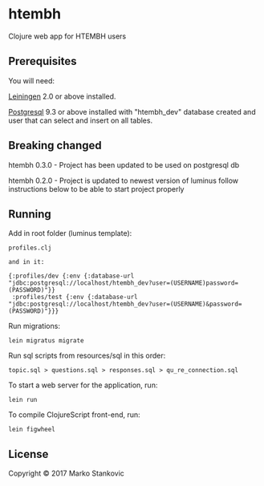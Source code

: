 # htembh

Clojure web app for HTEMBH users

## Prerequisites

You will need:

[Leiningen][1] 2.0 or above installed.

[Postgresql][2] 9.3 or above installed
with "htembh_dev" database created
and user that can select and insert on all tables.

[1]: https://github.com/technomancy/leiningen
[2]: https://www.postgresql.org/

## Breaking changed

htembh 0.3.0 -
Project has been updated to be used on postgresql db

htembh 0.2.0 -
Project is updated to newest version of luminus
follow instructions below to be able to start project properly


## Running

Add in root folder (luminus template):

    profiles.clj

    and in it:

    {:profiles/dev {:env {:database-url "jdbc:postgresql://localhost/htembh_dev?user=(USERNAME)password=(PASSWORD)"}}
     :profiles/test {:env {:database-url "jdbc:postgresql://localhost/htembh_dev?user=(USERNAME)&password=(PASSWORD)"}}}

    

Run migrations:

    lein migratus migrate


Run sql scripts from resources/sql in this order:

    topic.sql > questions.sql > responses.sql > qu_re_connection.sql


To start a web server for the application, run:

    lein run
    

To compile ClojureScript front-end, run:

    lein figwheel

## License

Copyright © 2017 Marko Stankovic
